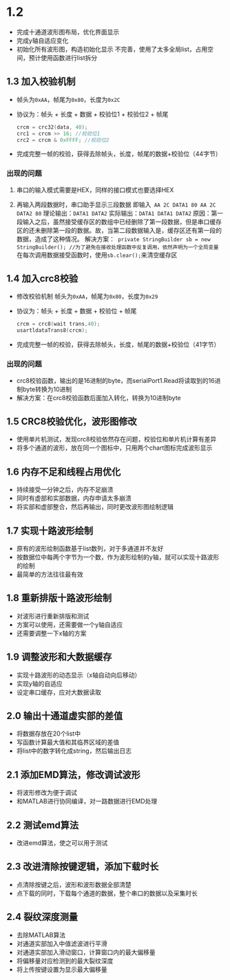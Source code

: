 # 1.2 

- 完成十通道波形图布局，优化界面显示
- 完成y轴自适应变化
- 初始化所有波形图，构造初始化显示
  不完善，使用了太多全局list，占用空间，预计使用函数进行list拆分

## 1.3 加入校验机制

- 帧头为`0xAA`，帧尾为`0x80`，长度为`0x2C`

- 协议为：帧头 + 长度 + 数据 + 校验位1 + 校验位2  + 帧尾

  ```c
  crcm = crc32(data, 40);
  crc1 = crcm >> 16; //校验位1
  crc2 = crcm & 0xFFFF; //校验位2
  ```

- 完成完整一帧的校验，获得去除帧头，长度，帧尾的数据+校验位（44字节）

### 出现的问题

1. 串口的输入模式需要是HEX，同样的接口模式也要选择HEX

2. 再输入两段数据时，串口助手显示三段数据
   即输入` AA 2C DATA1 80 AA 2C DATA2 80`
   理论输出：`DATA1 DATA2`
   实际输出：`DATA1 DATA1 DATA2`
   原因：第一段输入之后，虽然接受缓存区的数组中已经删除了第一段数据，但是串口缓存区的还未删除第一段的数据。故，当第二段数据输入是，缓存区还有第一段的数据，造成了这种情况。
   解决方案：` private StringBuilder sb = new StringBuilder(); //为了避免在接收处理函数中反复调用，依然声明为一个全局变量`  在每次调用数据接受函数时，使用`sb.clear();`来清空缓存区

## 1.4 加入crc8校验

- 修改校验机制
  帧头为`0xAA`，帧尾为`0x80`，长度为`0x29`

- 协议为：帧头 + 长度 + 数据 + 校验位 + 帧尾
  ```c
  crcm = crc8(wait trans,40);
  usartldataTrans8(crcm);
  ```

- 完成完整一帧的校验，获得去除帧头，长度，帧尾的数据+校验位（41字节）

### 出现的问题

- crc8校验函数，输出的是16进制的byte，而serialPort1.Read将读取到的16进制byte转换为10进制
- 解决方案：在crc8校验函数后面加入转化，转换为10进制byte

## 1.5 CRC8校验优化，波形图修改

- 使用单片机测试，发现crc8校验依然存在问题，校验位和单片机计算有差异
- 将多个通道的波形，放在同一个图标中，只用两个chart图标完成波形显示

## 1.6 内存不足和线程占用优化

- 持续接受一分钟之后，内存不足崩溃
- 同时有虚部和实部数据，内存申请太多崩溃
- 将实部和虚部整合，然后再输出，同时更改波形图绘制逻辑

## 1.7 实现十路波形绘制

- 原有的波形绘制函数基于list数列，对于多通道并不友好
- 按数据位中每两个字节为一个数，作为波形绘制的y轴，就可以实现十路波形的绘制
- 最简单的方法往往最有效

## 1.8 重新排版十路波形绘制

- 对波形进行重新排版和测试
- 方案可以使用，还需要做一个y轴自适应
- 还需要调整一下x轴的方案

## 1.9 调整波形和大数据缓存

- 实现十路波形的动态显示（x轴自动向后移动）
- 实现y轴的自适应
- 设定串口缓存，应对大数据读取

## 2.0 输出十通道虚实部的差值

- 将数据存放在20个list中
- 写函数计算最大值和其临界区域的差值
- 将list中的数字转化成string，然后输出日志

## 2.1 添加EMD算法，修改调试波形

- 将波形修改为便于调试
- 和MATLAB进行协同编译，对一路数据进行EMD处理

## 2.2 测试emd算法

- 改进emd算法，使之可以用于测试

## 2.3 改进清除按键逻辑，添加下载时长

- 点清除按键之后，波形和波形数据全部清楚
- 点下载的同时，下载每个通道的数据，整个串口的数据以及采集时长

## 2.4 裂纹深度测量

- 去除MATLAB算法
- 对通道实部加入中值滤波进行平滑
- 对通道实部加入滑动窗口，计算窗口内的最大偏移量
- 将偏移量对应检测到的最大裂纹深度
- 将上传按键设置为显示最大偏移量
